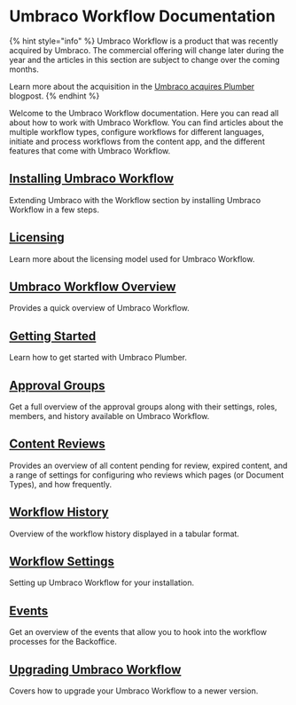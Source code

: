 # Umbraco Workflow Documentation

{% hint style="info" %}
Umbraco Workflow is a product that was recently acquired by Umbraco. The commercial offering will change later during the year and the articles in this section are subject to change over the coming months.

Learn more about the acquisition in the [Umbraco acquires Plumber](https://umbraco.com/blog/umbraco-acquires-plumber/) blogpost.
{% endhint %}

Welcome to the Umbraco Workflow documentation. Here you can read all about how to work with Umbraco Workflow. You can find articles about the multiple workflow types, configure workflows for different languages, initiate and process workflows from the content app, and the different features that come with Umbraco Workflow.

## [Installing Umbraco Workflow](installing-workflow.md)

Extending Umbraco with the Workflow section by installing Umbraco Workflow in a few steps.

## [Licensing](licensing.md)

Learn more about the licensing model used for Umbraco Workflow.

## [Umbraco Workflow Overview](umbraco-workflow-overview.md)

Provides a quick overview of Umbraco Workflow.

## [Getting Started](getting-started.md)

Learn how to get started with Umbraco Plumber.

## [Approval Groups](approval-groups.md)

Get a full overview of the approval groups along with their settings, roles, members, and history available on Umbraco Workflow.

## [Content Reviews](content-reviews.md)

Provides an overview of all content pending for review, expired content, and a range of settings for configuring who reviews which pages (or Document Types), and how frequently.

## [Workflow History](workflow-history.md)

Overview of the workflow history displayed in a tabular format.

## [Workflow Settings](workflow-settings.md)

Setting up Umbraco Workflow for your installation.

## [Events](events.md)

Get an overview of the events that allow you to hook into the workflow processes for the Backoffice.

## [Upgrading Umbraco Workflow](upgrading-workflow.md)

Covers how to upgrade your Umbraco Workflow to a newer version.